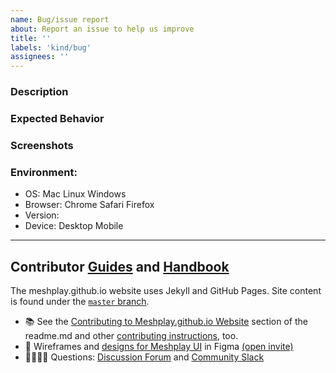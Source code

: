```yaml
---
name: Bug/issue report
about: Report an issue to help us improve
title: ''
labels: 'kind/bug'
assignees: ''
---
```

### Description
<!-- A brief description of the issue.-->

### Expected Behavior
<!-- A brief description of what you expected to happen.-->

### Screenshots
<!--- Add screenshots, if applicable, to help explain your problem.-->

### Environment:
 - OS: Mac Linux Windows
 - Browser: Chrome Safari Firefox
 - Version: 
 - Device: Desktop Mobile

---
## Contributor [Guides](https://meshplay.github.io/docs/project/contributing) and [Handbook](https://khulnasoft.com/community/handbook)

The meshplay.github.io website uses Jekyll and GitHub Pages. Site content is found under the [`master` branch](https://github.com/meshplay/meshplay.github.io/tree/master).
- 📚 See the [Contributing to Meshplay.github.io Website](https://github.com/meshplay/meshplay.github.io#contributing-to-the-meshplayio-website) section of the readme.md and other [contributing instructions](https://meshplay.github.io/docs/project/contributing), too.
- 🎨 Wireframes and [designs for Meshplay UI](https://www.figma.com/file/SMP3zxOjZztdOLtgN4dS2W/Meshplay-UI) in Figma [(open invite)](https://www.figma.com/team_invite/redeem/qJy1c95qirjgWQODApilR9)
- 🙋🏾🙋🏼 Questions: [Discussion Forum](https://discuss.khulnasoft.com) and [Community Slack](https://slack.meshplay.github.io)
